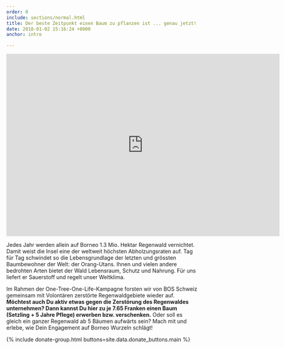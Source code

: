 ```yaml
---
order: 0
include: sections/normal.html
title: Der beste Zeitpunkt einen Baum zu pflanzen ist ... genau jetzt!
date: 2018-01-02 15:16:24 +0000
anchor: intro

---
```

<div class="videoWrapper"> <iframe src="https://player.vimeo.com/video/245368582" width="720" height="480" frameborder="0" webkitallowfullscreen mozallowfullscreen allowfullscreen></iframe> </div>

Jedes Jahr werden allein auf Borneo 1.3 Mio. Hektar Regenwald vernichtet. Damit weist die Insel eine der weltweit höchsten Abholzungsraten auf. Tag für Tag schwindet so die Lebensgrundlage der letzten und grössten Baumbewohner der Welt: der Orang-Utans. Ihnen und vielen andere bedrohten Arten bietet der Wald Lebensraum, Schutz und Nahrung. Für uns liefert er Sauerstoff und regelt unser Weltklima.

Im Rahmen der One-Tree-One-Life-Kampagne forsten wir von BOS Schweiz gemeinsam mit Volontären zerstörte Regenwaldgebiete wieder auf. **Möchtest auch Du aktiv etwas gegen die Zerstörung des Regenwaldes unternehmen? Dann kannst Du hier zu je 7.65 Franken einen Baum (Setzling + 5 Jahre Pflege) erwerben bzw. verschenken.** Oder soll es gleich ein ganzer Regenwald ab 5 Bäumen aufwärts sein? Mach mit und erlebe, wie Dein Engagement auf Borneo Wurzeln schlägt!

{% include donate-group.html buttons=site.data.donate_buttons.main %}